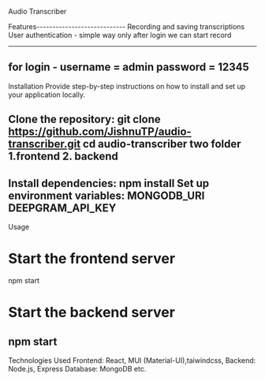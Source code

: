 
Audio Transcriber

Features----------------------------
Recording and saving transcriptions
User authentication - simple way only  after login we can start record

--------------------------------------------------
for login - username = admin
            password = 12345
--------------------------------------------------

Installation
Provide step-by-step instructions on how to install and set up your application locally.

Clone the repository:
git clone https://github.com/JishnuTP/audio-transcriber.git
cd audio-transcriber 
two folder 1.frontend
          2. backend 
--------------------------------------
Install dependencies:
npm install
Set up environment variables:
MONGODB_URI
DEEPGRAM_API_KEY
-------------------------------------------------------

Usage

# Start the frontend server
npm start

# Start the backend server
npm start
---------------------------------------------------------

Technologies Used
Frontend: React, MUI (Material-UI),taiwindcss, 
Backend: Node.js, Express
Database: MongoDB
etc.
